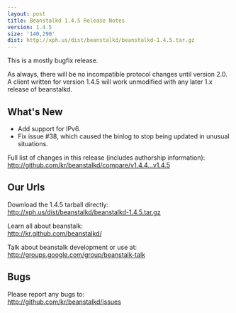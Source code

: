 ```yaml
---
layout: post
title: Beanstalkd 1.4.5 Release Notes
version: 1.4.5
size: '140,290'
dist: http://xph.us/dist/beanstalkd/beanstalkd-1.4.5.tar.gz
---
```


This is a mostly bugfix release.

As always, there will be no incompatible protocol changes until version 2.0. A
client written for version 1.4.5 will work unmodified with any later 1.x
release of beanstalkd.

What's New
----------

 * Add support for IPv6.
 * Fix issue #38, which caused the binlog to stop being updated in unusual
   situations.

Full list of changes in this release (includes authorship information):  
<http://github.com/kr/beanstalkd/compare/v1.4.4...v1.4.5>

Our Urls
--------

Download the 1.4.5 tarball directly:  
<http://xph.us/dist/beanstalkd/beanstalkd-1.4.5.tar.gz>

Learn all about beanstalk:  
<http://kr.github.com/beanstalkd/>

Talk about beanstalk development or use at:  
<http://groups.google.com/group/beanstalk-talk>

Bugs
----

Please report any bugs to:  
<http://github.com/kr/beanstalkd/issues>
